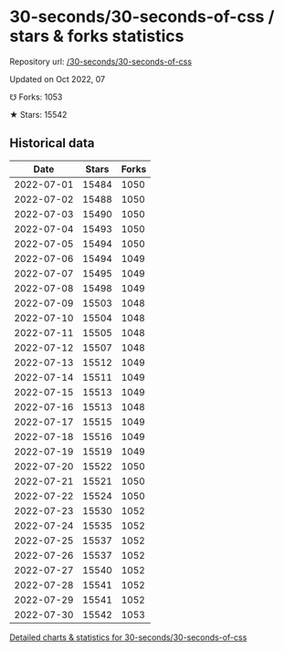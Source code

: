 # 30-seconds/30-seconds-of-css / stars & forks statistics

Repository url: [/30-seconds/30-seconds-of-css](https://github.com/30-seconds/30-seconds-of-css)

Updated on Oct 2022, 07

☋ Forks: 1053

★ Stars: 15542

## Historical data
| Date | Stars | Forks |
|------|-------|-------|
| 2022-07-01 | 15484 | 1050 | 
| 2022-07-02 | 15488 | 1050 | 
| 2022-07-03 | 15490 | 1050 | 
| 2022-07-04 | 15493 | 1050 | 
| 2022-07-05 | 15494 | 1050 | 
| 2022-07-06 | 15494 | 1049 | 
| 2022-07-07 | 15495 | 1049 | 
| 2022-07-08 | 15498 | 1049 | 
| 2022-07-09 | 15503 | 1048 | 
| 2022-07-10 | 15504 | 1048 | 
| 2022-07-11 | 15505 | 1048 | 
| 2022-07-12 | 15507 | 1048 | 
| 2022-07-13 | 15512 | 1049 | 
| 2022-07-14 | 15511 | 1049 | 
| 2022-07-15 | 15513 | 1049 | 
| 2022-07-16 | 15513 | 1048 | 
| 2022-07-17 | 15515 | 1049 | 
| 2022-07-18 | 15516 | 1049 | 
| 2022-07-19 | 15519 | 1049 | 
| 2022-07-20 | 15522 | 1050 | 
| 2022-07-21 | 15521 | 1050 | 
| 2022-07-22 | 15524 | 1050 | 
| 2022-07-23 | 15530 | 1052 | 
| 2022-07-24 | 15535 | 1052 | 
| 2022-07-25 | 15537 | 1052 | 
| 2022-07-26 | 15537 | 1052 | 
| 2022-07-27 | 15540 | 1052 | 
| 2022-07-28 | 15541 | 1052 | 
| 2022-07-29 | 15541 | 1052 | 
| 2022-07-30 | 15542 | 1053 | 


[Detailed charts & statistics for 30-seconds/30-seconds-of-css](https://reviewgithub.com/rep/30-seconds/30-seconds-of-css)
